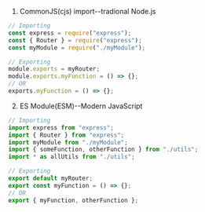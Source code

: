1. CommonJS(cjs) import--tradional Node.js

```javascript
// Importing
const express = require("express");
const { Router } = require("express");
const myModule = require("./myModule");

// Exporting
module.exports = myRouter;
module.exports.myFunction = () => {};
// OR
exports.myFunction = () => {};
```

2. ES Module(ESM)--Modern JavaScript

```javascript
// Importing
import express from "express";
import { Router } from "express";
import myModule from "./myModule";
import { someFunction, otherFunction } from "./utils";
import * as allUtils from "./utils";

// Exporting
export default myRouter;
export const myFunction = () => {};
// OR
export { myFunction, otherFunction };
```
